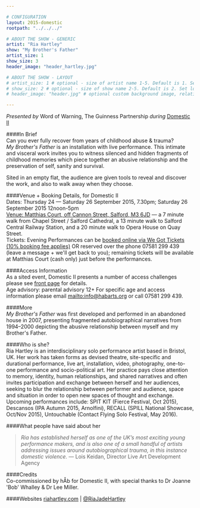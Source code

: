 ```yaml
---

# CONFIGURATION
layout: 2015-domestic
rootpath: "../../../"

# ABOUT THE SHOW - GENERIC
artist: "Ria Hartley"
show: "My Brother's Father"
artist_size: 1
show_size: 3
header_image: "header_hartley.jpg"

# ABOUT THE SHOW - LAYOUT
# artist_size: 1 # optional - size of artist name 1-5. Default is 1. Set longer names to lower values
# show_size: 2 # optional - size of show name 2-5. Default is 2. Set longer names to lower values
# header_image: "header.jpg" # optional custom background image, relative to current page

---
```

*Presented by* Word of Warning, The Guinness Partnership *during* [Domestic II](/current/2015-domestic)          
         
####In Brief                      
Can you ever fully recover from years of childhood abuse & trauma?    
*My Brother's Father* is an installation with live performance. This intimate and visceral work invites you to witness silenced and hidden fragments of childhood memories which piece together an abusive relationship and the preservation of self, sanity and survival.    

Sited in an empty flat, the audience are given tools to reveal and discover the work, and also to walk away when they choose.    
    
####Venue + Booking Details, for Domestic II        
Dates: Thursday 24 — Saturday 26 September 2015, 7.30pm; Saturday 26 September 2015 12noon-5pm        
[Venue: Matthias Court, off Cannon Street, Salford, M3 6JD](http://bit.ly/domesticTWO) — a 7 minute walk from Chapel Street / Salford Cathedral, a 13 minute walk to Salford Central Railway Station, and a 20 minute walk to Opera House on Quay Street.            
Tickets: Evening Performances can be [booked online via We Got Tickets (10% booking fee applies)](http://www.wegottickets.com/wordofwarning) OR reserved over the phone 07581 299 439 (leave a message + we'll get back to you); remaining tickets will be available at Matthias Court (cash only) just before the performances.        
         
####Access Information      
As a sited event, Domestic II presents a number of access challenges please see [front page](/current/2015-domestic) for details.    
Age advisory: parental advisory 12+ For specific age and access information please email <mailto:info@habarts.org> or call 07581 299 439.       
           
####More   
*My Brother's Father* was first developed and performed in an abandoned house in 2007, presenting fragmented autobiographical narratives from 1994–2000 depicting the abusive relationship between myself and my Brother's Father.          
         
####Who is she?        
Ria Hartley is an interdisciplinary solo performance artist based in Bristol, UK. Her work has taken forms as devised theatre, site-specific and durational performance, live art, installation, video, photography, one-to-one performance and socio-political art. Her practice pays close attention to memory, identity, human relationships, and shared narratives and often invites participation and exchange between herself and her audiences, seeking to blur the relationship between performer and audience, space and situation in order to open new spaces of thought and exchange. Upcoming performances include: SPIT KIT (Fierce Festival, Oct 2015), Descansos (IPA Autumn 2015, Arnolfini), RECALL (SPILL National Showcase, Oct/Nov 2015), Untouchable (Contact Flying Solo Festival, May 2016).    
   
####What people have said about her                                                
>*Ria has established herself as one of the UK’s most exciting young performance makers, and is also one of a small handful of artists addressing issues around autobiographical trauma, in this instance domestic violence.* — Lois Keidan, Director Live Art Development Agency    
                        
####Credits         
Co-commissioned by hÅb for Domestic II, with special thanks to Dr Joanne 'Bob' Whalley & Dr Lee Miller.    

####Websites
[riahartley.com](http://www.riahartley.com) | [@RiaJadeHartley](http://twitter.com/RiaJadeHartley)

